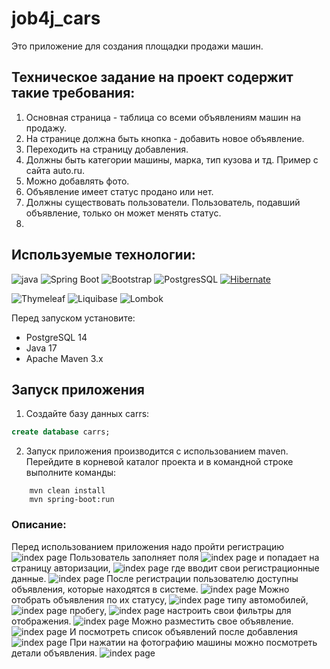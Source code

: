 # job4j_cars
Это приложение для создания площадки продажи машин.
## Техническое задание на проект содержит такие требования:
1. Основная страница - таблица со всеми объявлениям машин на продажу.
2. На странице должна быть кнопка - добавить новое объявление.
3. Переходить на страницу добавления.
4. Должны быть категории машины, марка, тип кузова и тд. Пример с сайта auto.ru.
5. Можно добавлять фото.
6. Объявление имеет статус продано или нет.
7. Должны существовать пользователи. Пользователь, подавший объявление,
   только он может менять статус.
8. 
## Используемые технологии:
![java](https://img.shields.io/badge/Java--17-ED8B00?style=for-the-badge&logo=java&logoColor=white)
![Spring Boot](https://img.shields.io/badge/Spring_Boot--2.7.3-F2F4F9?style=for-the-badge&logo=spring-boot)
![Bootstrap](https://img.shields.io/badge/Bootstrap--5.2.2-563D7C?style=for-the-badge&logo=bootstrap&logoColor=white)
![PostgresSQL](https://img.shields.io/badge/PostgreSQL--42.5.0-316192?style=for-the-badge&logo=postgresql&logoColor=white)
[![Hibernate](https://img.shields.io/badge/Hibernate--5.6.11.Final-59666C?style=for-the-badge&logo=Hibernate&logoColor=white)](https://hibernate.org/)

![Thymeleaf](https://img.shields.io/badge/Thymeleaf-3.0.0.RELEASE-blue)
![Liquibase](https://img.shields.io/badge/Liquibase-4.9.1-red)
![Lombok](https://img.shields.io/badge/Lombok-1.18.24-green)

Перед запуском установите:
- PostgreSQL 14
- Java 17
- Apache Maven 3.x

## Запуск приложения

1. Создайте базу данных carrs:
```sql
create database carrs;
```

2. Запуск приложения производится с использованием maven.
   Перейдите в корневой каталог проекта и в командной строке
   выполните команды:
```
    mvn clean install
    mvn spring-boot:run
```
### Описание:
Перед использованием приложения надо пройти регистрацию
![index page](images/Registration.JPG)
Пользователь заполняет поля
![index page](images/RegistrationData.JPG)
и попадает на страницу авторизации,
![index page](images/LoginEmpty.JPG)
где вводит свои регистрационные данные.
![index page](images/LoginData.JPG)
После регистрации пользователю доступны 
объявления, которые находятся в системе.
![index page](images/OtherAuto.JPG)
Можно отобрать объявления по их статусу,
![index page](images/Status.JPG)
типу автомобилей,
![index page](images/Type.JPG)
пробегу,
![index page](images/MileAge.JPG)
настроить свои фильтры для отображения.
![index page](images/Filter.JPG)
Можно разместить свое объявление.
![index page](images/MyAds.JPG)
И посмотреть список объявлений после добавления
![index page](images/AfterAdd.JPG)
При нажатии на фотографию машины можно посмотреть детали объявления.
![index page](images/Details.JPG)







